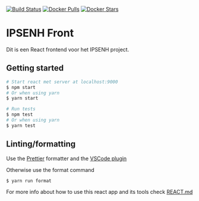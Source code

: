 [![Build Status](https://travis-ci.com/Badmuts/hsleiden-ipsenh-front.svg?token=F8VcDxDboKvhDwqC3zq8&branch=master)](https://travis-ci.com/Badmuts/hsleiden-ipsenh-front)
[![Docker Pulls](https://img.shields.io/docker/pulls/badmuts/hsleiden-ipsenh-api.svg?maxAge=3600)](https://hub.docker.com/r/badmuts/hsleiden-ipsenh-front/)
[![Docker Stars](https://img.shields.io/docker/stars/badmuts/hsleiden-ipsenh-front.svg?maxAge=3600)](https://hub.docker.com/r/badmuts/hsleiden-ipsenh-front/)

# IPSENH Front
Dit is een React frontend voor het IPSENH project.

## Getting started

```sh
# Start react met server at localhost:9000
$ npm start
# Or when using yarn
$ yarn start 

# Run tests
$ npm test
# Or when using yarn
$ yarn test
```

## Linting/formatting
Use the [Prettier](https://github.com/prettier/prettier) formatter and the [VSCode plugin](https://github.com/esbenp/prettier-vscode)

Otherwise use the format command
```sh
$ yarn run format
```

For more info about how to use this react app and its tools check [REACT.md](REACT.md)